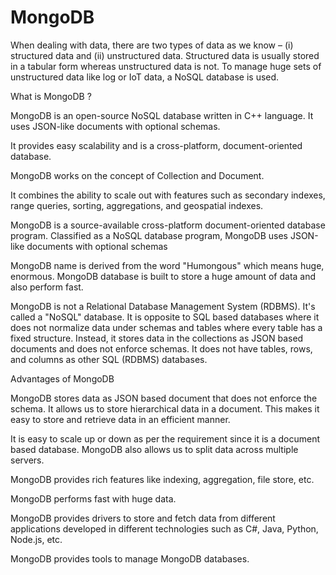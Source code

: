 # MongoDB

When dealing with data, there are two types of data as we know – (i) structured data and (ii) unstructured data. Structured data is usually stored in a tabular form whereas unstructured data is not. To manage huge sets of unstructured data like log or IoT data, a NoSQL database is used.

What is MongoDB ?

MongoDB is an open-source NoSQL database written in C++ language. It uses JSON-like documents with optional schemas.

It provides easy scalability and is a cross-platform, document-oriented database.

MongoDB works on the concept of Collection and Document.

It combines the ability to scale out with features such as secondary indexes, range queries, sorting, aggregations, and geospatial indexes.






MongoDB is a source-available cross-platform document-oriented database program. Classified as a NoSQL database program, MongoDB uses JSON-like documents with optional schemas




MongoDB name is derived from the word "Humongous" which means huge, enormous. MongoDB database is built to store a huge amount of data and also perform fast.

MongoDB is not a Relational Database Management System (RDBMS). It's called a "NoSQL" database. It is opposite to SQL based databases where it does not normalize data under schemas and tables where every table has a fixed structure. Instead, it stores data in the collections as JSON based documents and does not enforce schemas. It does not have tables, rows, and columns as other SQL (RDBMS) databases.



Advantages of MongoDB

MongoDB stores data as JSON based document that does not enforce the schema. It allows us to store hierarchical data in a document. This makes it easy to store and retrieve data in an efficient manner.

It is easy to scale up or down as per the requirement since it is a document based database. MongoDB also allows us to split data across multiple servers.

MongoDB provides rich features like indexing, aggregation, file store, etc.

MongoDB performs fast with huge data.

MongoDB provides drivers to store and fetch data from different applications developed in different technologies such as C#, Java, Python, Node.js, etc.

MongoDB provides tools to manage MongoDB databases.
